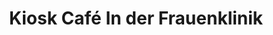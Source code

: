 ---
title: "Kiosk Café In der Frauenklinik"
url: /muenchen/kiosk-cafe-in-der-frauenklinik/
shop: Kiosk
---